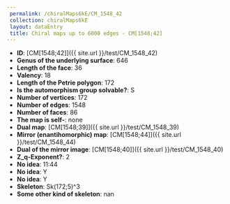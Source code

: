 ```yaml
--- 
 permalink: /chiralMaps6kE/CM_1548_42 
 collection: chiralMaps6kE
 layout: dataEntry
 title: Chiral maps up to 6000 edges - CM[1548;42]
---
```


- **ID**: [CM[1548;42]]({{ site.url }}/test/CM_1548_42)
- **Genus of the underlying surface**: 646
- **Length of the face**: 36
- **Valency**: 18
- **Length of the Petrie polygon**: 172
- **Is the automorphism group solvable?**: S
- **Number of vertices**: 172
- **Number of edges**: 1548
- **Number of faces**: 86
- **The map is self-**: none
- **Dual map**: [CM[1548;39]]({{ site.url }}/test/CM_1548_39)
- **Mirror (enantihomorphic) map**: [CM[1548;44]]({{ site.url }}/test/CM_1548_44)
- **Dual of the mirror image**: [CM[1548;40]]({{ site.url }}/test/CM_1548_40)
- **Z_q-Exponent?**: 2
- **No idea**:  11:44
- **No idea**: Y
- **No idea**: Y
- **Skeleton**: Sk(172;5)^3
- **Some other kind of skeleton**: nan

